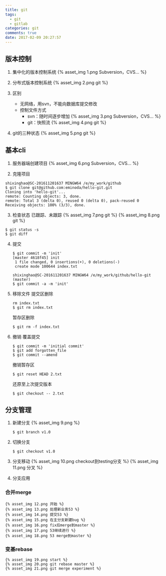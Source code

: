 ```yaml
---
title: git
tags:
  - git
  - gitlab
categories: git
comments: true
date: 2017-02-09 20:27:57
---
```


## 版本控制
1. 集中化的版本控制系统
{% asset_img 1.png Subversion，CVS... %}

2. 分布式版本控制系统
{% asset_img 2.png git %}

3. 区别
	* 无网络，用svn，不能向数据库提交修改
	* 控制文件方式
		*	svn：随时间逐步增加
		{% asset_img 3.png Subversion，CVS... %}
		* git：快照流
		{% asset_img 4.png git %}

4. git的三种状态
{% asset_img 5.png git %}

## 基本cli
1. 服务器端创建项目
{% asset_img 6.png Subversion，CVS... %}

2. 克隆项目
````
shixinghao@SC-201611201637 MINGW64 /e/my_work/github
$ git clone git@github.com:eminoda/hello-git.git
Cloning into 'hello-git'...
remote: Counting objects: 3, done.
remote: Total 3 (delta 0), reused 0 (delta 0), pack-reused 0
Receiving objects: 100% (3/3), done.
````
3. 检查状态
已跟踪、未跟踪
{% asset_img 7.png git %}
{% asset_img 8.png git %}
````
$ git status -s
$ git diff
````
4. 提交
	````
	$ git commit -m 'init'
	[master 4618f45] init
	 1 file changed, 0 insertions(+), 0 deletions(-)
	 create mode 100644 index.txt
	````
	````
	shixinghao@SC-201611201637 MINGW64 /e/my_work/github/hello-git (master)
	$ git commit -a -m 'init'
	````
5. 移除文件
	提交区删除
	````
	rm index.txt
	$ git rm index.txt
	````
	暂存区删除
	````
	$ git rm -f index.txt
	````

6. 撤销
	覆盖提交
	````
	$ git commit -m 'initial commit'
	$ git add forgotten_file
	$ git commit --amend
	````
	撤销暂存区
	````
	$ git reset HEAD 2.txt
	````
	还原至上次提交版本
	````
	$ git checkout -- 2.txt
	````

## 分支管理
1. 新建分支
	{% asset_img 9.png %}
	````
	$ git branch v1.0
	````
2. 切换分支
	````
	$ git checkout v1.0
	````
3. 分支移动
	{% asset_img 10.png checkout到testing分支 %}
	{% asset_img 11.png 分叉 %}

4. 分支应用
### 合并merge
	{% asset_img 12.png 开始 %}
	{% asset_img 13.png 处理新业务53 %}
	{% asset_img 14.png 提交53 %}
	{% asset_img 15.png 在主分支新建bug %}
	{% asset_img 16.png fix后merge到master %}
	{% asset_img 17.png 53继续进行 %}
	{% asset_img 18.png 53 merge到master %}
### 变基rebase
	{% asset_img 19.png start %}
	{% asset_img 20.png git rebase master %}
	{% asset_img 21.png git merge experiment %}

